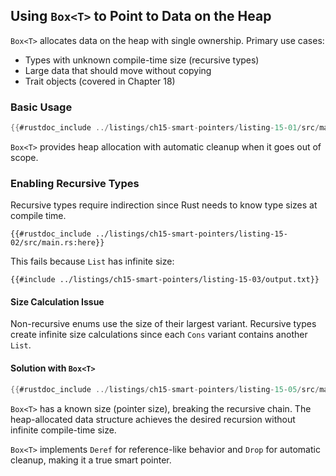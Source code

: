 ## Using `Box<T>` to Point to Data on the Heap

`Box<T>` allocates data on the heap with single ownership. Primary use cases:

- Types with unknown compile-time size (recursive types)
- Large data that should move without copying
- Trait objects (covered in Chapter 18)

### Basic Usage

```rust
{{#rustdoc_include ../listings/ch15-smart-pointers/listing-15-01/src/main.rs}}
```

`Box<T>` provides heap allocation with automatic cleanup when it goes out of scope.

### Enabling Recursive Types

Recursive types require indirection since Rust needs to know type sizes at compile time.

```rust,ignore,does_not_compile
{{#rustdoc_include ../listings/ch15-smart-pointers/listing-15-02/src/main.rs:here}}
```

This fails because `List` has infinite size:

```console
{{#include ../listings/ch15-smart-pointers/listing-15-03/output.txt}}
```

#### Size Calculation Issue

Non-recursive enums use the size of their largest variant. Recursive types create infinite size calculations since each `Cons` variant contains another `List`.

#### Solution with `Box<T>`

```rust
{{#rustdoc_include ../listings/ch15-smart-pointers/listing-15-05/src/main.rs}}
```

`Box<T>` has a known size (pointer size), breaking the recursive chain. The heap-allocated data structure achieves the desired recursion without infinite compile-time size.

`Box<T>` implements `Deref` for reference-like behavior and `Drop` for automatic cleanup, making it a true smart pointer.
